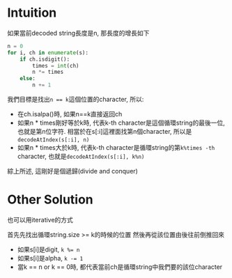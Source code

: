 # Intuition

如果當前decoded string長度是n, 那長度的增長如下
```py
n = 0
for i, ch in enumerate(s):
    if ch.isdigit():
        times = int(ch)
        n *= times
    else:
        n += 1
```

我們目標是找出`n == k`這個位置的character, 所以:
- 在ch.isalpa()時, 如果n==k直接返回ch
- 如果n * times剛好等於k時, 代表k-th character是這個循環string的最後一位, 也就是第n位字符. 相當於在s[:i]這裡面找第n個character, 所以是`decodeAtIndex(s[:i], n)`
- 如果n * times大於k時, 代表k-th character是循環string的第`k%times -th` character, 也就是`decodeAtIndex(s[:i], k%n)`

綜上所述, 這剛好是個遞歸(divide and conquer)

# Other Solution

也可以用iterative的方式

首先先找出循環string.size >= k的時候的位置
然後再從該位置由後往前倒推回來

- 如果s[i]是digit, `k %= n`
- 如果s[i]是alpha, `k -= 1`
- 當k == n or k == 0時, 都代表當前ch是循環string中我們要的該位character